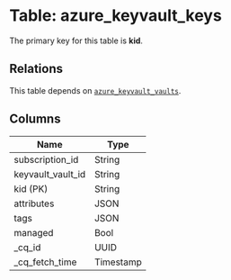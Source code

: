 # Table: azure_keyvault_keys


The primary key for this table is **kid**.

## Relations
This table depends on [`azure_keyvault_vaults`](azure_keyvault_vaults.md).

## Columns
| Name          | Type          |
| ------------- | ------------- |
|subscription_id|String|
|keyvault_vault_id|String|
|kid (PK)|String|
|attributes|JSON|
|tags|JSON|
|managed|Bool|
|_cq_id|UUID|
|_cq_fetch_time|Timestamp|